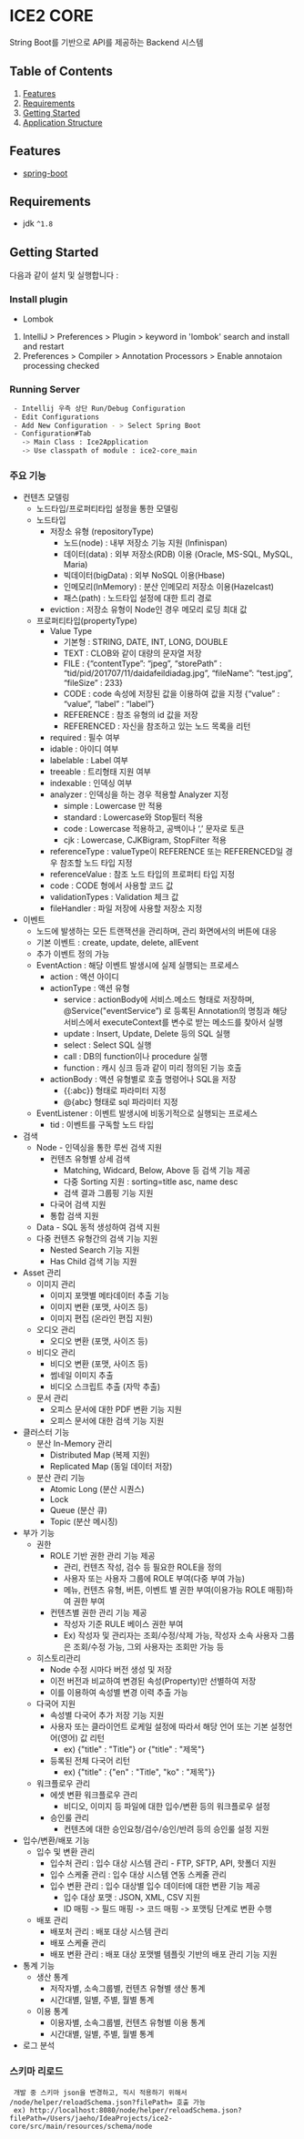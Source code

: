 # ICE2 CORE 

String Boot를 기반으로 API를 제공하는 Backend 시스템  


## Table of Contents
1. [Features](#features)
1. [Requirements](#requirements)
1. [Getting Started](#getting-started)
1. [Application Structure](#application-structure)


## Features
* [spring-boot](https://projects.spring.io/spring-boot/)


## Requirements
* jdk `^1.8`

## Getting Started

다음과 같이 설치 및 실행합니다 :

### Install plugin

* Lombok 
1. IntelliJ > Preferences > Plugin > keyword in 'lombok' search and install and restart
2. Preferences > Compiler > Annotation Processors > Enable annotaion processing checked

### Running Server     

```bash
 - Intellij 우측 상단 Run/Debug Configuration 
 - Edit Configurations
 - Add New Configuration - > Select Spring Boot
 - Configuration#Tab
   -> Main Class : Ice2Application
   -> Use classpath of module : ice2-core_main
```

### 주요 기능     
* 컨텐츠 모델링
    * 노드타입/프로퍼티타입 설정을 통한 모델링
    * 노드타입
        * 저장소 유형 (repositoryType)
            * 노드(node) : 내부 저장소 기능 지원 (Infinispan)
            * 데이터(data) : 외부 저장소(RDB) 이용 (Oracle, MS-SQL, MySQL, Maria)
            * 빅데이터(bigData) : 외부 NoSQL 이용(Hbase)
            * 인메모리(InMemory) : 분산 인메모리 저장소 이용(Hazelcast)
            * 패스(path) : 노드타입 설정에 대한 트리 경로 
        * eviction :  저장소 유형이 Node인 경우 메모리 로딩 최대 값
    * 프로퍼티타입(propertyType) 
        * Value Type
            * 기본형 : STRING, DATE, INT, LONG, DOUBLE
            * TEXT : CLOB와 같이 대량의 문자열 저장
            * FILE : {“contentType”: “jpeg”, “storePath” : “tid/pid/201707/11/daidafeildiadag.jpg”, “fileName”: “test.jpg”, “fileSize” : 233}
            * CODE : code 속성에 저장된 값을 이용하여 값을 지정 {“value” : “value”, “label” : “label”}
            * REFERENCE : 참조 유형의 id 값을 저장
            * REFERENCED : 자신을 참조하고 있는 노드 목록을 리턴
        * required : 필수 여부
        * idable : 아이디 여부
        * labelable : Label 여부
        * treeable : 트리형태 지원 여부
        * indexable : 인덱싱 여부
        * analyzer : 인덱싱을 하는 경우 적용할 Analyzer 지정
            * simple : Lowercase 만 적용
            * standard : Lowercase와 Stop필터 적용
            * code : Lowercase 적용하고, 공백이나 ‘,’ 문자로 토큰
            * cjk : Lowercase, CJKBigram, StopFilter 적용
        * referenceType : valueType이 REFERENCE 또는 REFERENCED일 경우 참조할 노드 타입 지정
        * referenceValue : 참조 노드 타입의 프로퍼티 타입 지정
        * code : CODE 형에서 사용할 코드 값
        * validationTypes : Validation 체크 값
        * fileHandler : 파일 저장에 사용할 저장소 지정
* 이벤트
    * 노드에 발생하는 모든 트랜잭션을 관리하며, 관리 화면에서의 버튼에 대응
    * 기본 이벤트 : create, update, delete, allEvent
    * 추가 이벤트 정의 가능
    * EventAction : 해당 이벤트 발생시에 실제 실행되는 프로세스
        * action : 액션 아이디 
        * actionType : 액션 유형
            * service : actionBody에 서비스.메소드 형태로 저장하며, @Service("eventService”) 로 등록된 Annotation의 명칭과 해당 서비스에서 executeContext를 변수로 받는 메소드를 찾아서 실행
            * update : Insert, Update, Delete 등의 SQL 실행
            * select : Select SQL 실행
            * call : DB의 function이나 procedure 실행
            * function : 캐시 싱크 등과 같이 미리 정의된 기능 호출
        * actionBody : 액션 유형별로 호출 명령어나 SQL을 저장
            * {{:abc}} 형태로 파라미터 지정
            * @{abc} 형태로 sql 파라미터 지정 
    * EventListener : 이벤트 발생시에 비동기적으로 실행되는 프로세스
        * tid : 이벤트를 구독할 노드 타입
* 검색
    * Node - 인덱싱을 통한 루씬 검색 지원
        * 컨텐츠 유형별 상세 검색
            * Matching, Widcard, Below, Above 등 검색 기능 제공
            * 다중 Sorting 지원 : sorting=title asc, name desc
            * 검색 결과 그룹핑 기능 지원
        * 다국어 검색 지원
        * 통합 검색 지원
    * Data - SQL 동적 생성하여 검색 지원
    * 다중 컨텐츠 유형간의 검색 기능 지원
        * Nested Search 기능 지원
        * Has Child 검색 기능 지원
* Asset 관리
    * 이미지 관리
        * 이미지 포맷별 메타데이터 추출 기능
        * 이미지 변환 (포맷, 사이즈 등)
        * 이미지 편집 (온라인 편집 지원)
    * 오디오 관리
        * 오디오 변환 (포맷, 사이즈 등)
    * 비디오 관리
        * 비디오 변환 (포맷, 사이즈 등)
        * 썸네일 이미지 추출
        * 비디오 스크립트 추출 (자막 추출)
    * 문서 관리
        * 오피스 문서에 대한 PDF 변환 기능 지원
        * 오피스 문서에 대한 검색 기능 지원
* 클러스터 기능
    * 분산 In-Memory 관리
        * Distributed Map (복제 지원)
        * Replicated Map (동일 데이터 저장)
    * 분산 관리 기능
        * Atomic Long (분산 시퀀스)
        * Lock 
        * Queue (분산 큐)
        * Topic (분산 메시징)
* 부가  기능
    * 권한
        * ROLE  기반 권한 관리 기능 제공
            * 관리, 컨텐츠 작성, 검수 등 필요한 ROLE을 정의
            * 사용자 또는 사용자 그룹에 ROLE 부여(다중 부여 가능)
            * 메뉴, 컨텐츠 유형, 버튼, 이벤트 별 권한 부여(이용가능 ROLE 매핑)하여 권한 부여
        * 컨텐츠별 권한 관리 기능 제공
            * 작성자 기준 RULE 베이스 권한 부여
            * Ex) 작성자 및 관리자는 조회/수정/삭제 가능, 작성자 소속 사용자 그룹은 조회/수정 가능, 그외 사용자는 조회만 가능 등
    * 히스토리관리
        * Node 수정 시마다 버전 생성 및 저장
        * 이전 버전과 비교하여 변경된 속성(Property)만 선별하여 저장
        * 이를 이용하여 속성별 변경 이력 추출 가능
    * 다국어 지원
        * 속성별 다국어 추가 저장 기능 지원
        * 사용자 또는 클라이언트 로케일 설정에 따라서 해당 언어 또는 기본 설정언어(영어) 값 리턴
            * ex) {"title" : "Title"} or {"title" : "제목"}
        * 등록된 전체 다국어 리턴
            * ex) {"title" : {"en" : "Title", "ko" : "제목"}}
    * 워크플로우 관리
        * 에셋 변환 워크플로우 관리 
            * 비디오, 이미지 등 파일에 대한 입수/변환 등의 워크플로우 설정
        * 승인룰 관리
            * 컨텐츠에 대한 승인요청/검수/승인/반려 등의 승인룰 설정 지원
* 입수/변환/배포 기능
    * 입수 및 변환 관리
        * 입수처 관리 : 입수 대상 시스템 관리 - FTP, SFTP, API, 핫폴더 지원
        * 입수 스케줄 관리 : 입수 대상 시스템 연동 스케줄 관리
        * 입수 변환 관리 : 입수 대상별 입수 데이터에 대한 변환 기능 제공
            * 입수 대상 포맷 : JSON, XML, CSV 지원
            * ID 매핑 -> 필드 매핑 -> 코드 매핑 -> 포맷팅 단계로 변환 수행
    * 배포 관리
        * 배포처 관리 : 배포 대상 시스템 관리 
        * 배포 스케쥴 관리
        * 배포 변환 관리 : 배포 대상 포맷별 템플릿 기반의 배포 관리 기능 지원
* 통계 기능
    * 생산 통계 
        * 저작자별, 소속그룹별, 컨텐츠 유형별 생산 통계
        * 시간대별, 일별, 주별, 월별 통계
    * 이용 통계
        * 이용자별, 소속그룹별, 컨텐츠 유형별 이용 통계
        * 시간대별, 일별, 주별, 월별 통계
* 로그 분석

### 스키마 리로드
     개발 중 스키마 json을 변경하고, 직시 적용하기 위해서 /node/helper/reloadSchema.json?filePath= 호출 가능
     ex) http://localhost:8080/node/helper/reloadSchema.json?filePath=/Users/jaeho/IdeaProjects/ice2-core/src/main/resources/schema/node
     